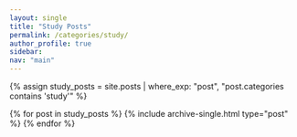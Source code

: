 ```yaml
---
layout: single
title: "Study Posts"
permalink: /categories/study/
author_profile: true
sidebar:
nav: "main"
---
```


{% assign study_posts = site.posts | where_exp: "post", "post.categories contains 'study'" %}

{% for post in study_posts %}
  {% include archive-single.html type="post" %}
{% endfor %}
